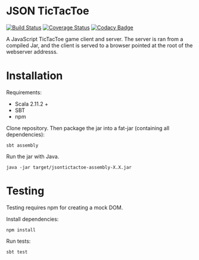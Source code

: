 # JSON TicTacToe 
[![Build Status](https://travis-ci.org/kyle-annen/jsontictactoe.svg?branch=master)](https://travis-ci.org/kyle-annen/jsontictactoe)
[![Coverage Status](https://coveralls.io/repos/github/kyle-annen/jsontictactoe/badge.svg?branch=codacy)](https://coveralls.io/github/kyle-annen/jsontictactoe?branch=codacy)
[![Codacy Badge](https://api.codacy.com/project/badge/Grade/45e22d39b070466094762b4bdfa75e64)](https://www.codacy.com/app/kyle-annen/jsontictactoe?utm_source=github.com&amp;utm_medium=referral&amp;utm_content=kyle-annen/jsontictactoe&amp;utm_campaign=Badge_Grade)

A JavaScript TicTacToe game client and server.  The server is ran from a compiled Jar, and the client is served to a browser pointed at the root of the webserver addresss.

# Installation

Requirements:

- Scala 2.11.2 +
- SBT
- npm


Clone repository.  Then package the jar into a fat-jar (containing all dependencies):

```
sbt assembly
```

Run the jar with Java.

```
java -jar target/jsontictactoe-assembly-X.X.jar
```

# Testing

Testing requires npm for creating a mock DOM.


Install dependencies:

```
npm install
```

Run tests:

```
sbt test
```